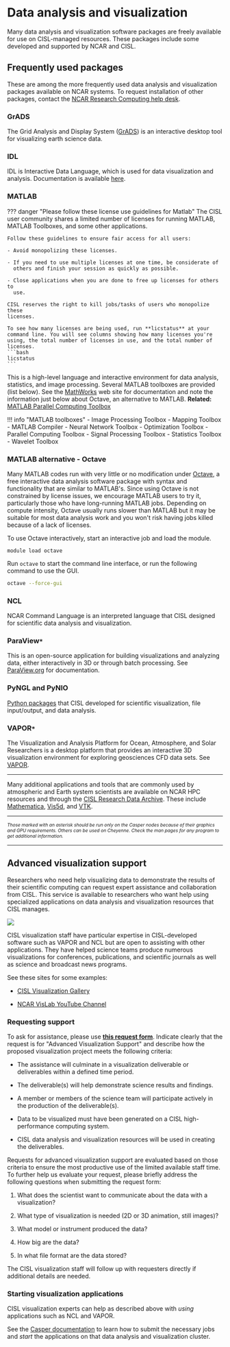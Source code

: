 # Data analysis and visualization

Many data analysis and visualization software packages are freely
available for use on CISL-managed resources. These packages include some
developed and supported by NCAR and CISL.

## Frequently used packages

These are among the more frequently used data analysis and visualization
packages available on NCAR systems. To request installation of other
packages, contact the [NCAR Research Computing help desk](https://rchelp.ucar.edu/).

### **GrADS**
The Grid Analysis and Display System
([GrADS](http://cola.gmu.edu/grads/)) is an interactive desktop tool
for visualizing earth science data.

### **IDL**
IDL is Interactive Data Language, which is used for data
visualization and analysis. Documentation is
available [here](https://www.harrisgeospatial.com/Software-Technology/IDL).

### **MATLAB**
??? danger "Please follow these license use guidelines for Matlab"
    The CISL user community shares a limited number of licenses for
    running MATLAB, MATLAB Toolboxes, and some other applications.

    Follow these guidelines to ensure fair access for all users:

    - Avoid monopolizing these licenses.

    - If you need to use multiple licenses at one time, be considerate of
      others and finish your session as quickly as possible.

    - Close applications when you are done to free up licenses for others to
      use.

    CISL reserves the right to kill jobs/tasks of users who monopolize these
    licenses.

    To see how many licenses are being used, run **licstatus** at your
    command line. You will see columns showing how many licenses you're
    using, the total number of licenses in use, and the total number of
    licenses.
    ```bash
    licstatus
    ```

This is a high-level language and interactive environment
for data analysis, statistics, and image processing. Several MATLAB
toolboxes are provided (list below). See
the [MathWorks](https://www.mathworks.com/products/matlab/) web site
for documentation and note the information just below about Octave, an
alternative to MATLAB. **Related:** [MATLAB Parallel Computing Toolbox](./matlab-parallel-computing-toolbox.md)

!!! info "MATLAB toolboxes"
    - Image Processing Toolbox
    - Mapping Toolbox
    - MATLAB Compiler
    - Neural Network Toolbox
    - Optimization Toolbox
    - Parallel Computing Toolbox
    - Signal Processing Toolbox
    - Statistics Toolbox
    - Wavelet Toolbox

### **MATLAB alternative - Octave**
Many MATLAB codes run with very little or no modification
under [Octave](https://www.gnu.org/software/octave/), a free
interactive data analysis software package with syntax and
functionality that are similar to MATLAB's. Since using Octave is not
constrained by license issues, we encourage MATLAB users to try it,
particularly those who have long-running MATLAB jobs. Depending on
compute intensity, Octave usually runs slower than MATLAB but it may
be suitable for most data analysis work and you won't risk having jobs
killed because of a lack of licenses.

To use Octave interactively, start an interactive job and load the
module.
```pre
module load octave
```
Run `octave` to start the command line interface, or run the
following command to use the GUI.
```bash
octave --force-gui
```

### **NCL**
NCAR Command Language is an interpreted language that CISL
designed for scientific data analysis and visualization.

### **ParaView**`*`
This is an open-source application for building
visualizations and analyzing data, either interactively in 3D or
through batch processing.
See [ParaView.org](http://www.paraview.org/) for documentation.


### **PyNGL and PyNIO**
[Python packages](http://www.pyngl.ucar.edu/) that CISL developed for
scientific visualization, file input/output, and data analysis.

### **VAPOR**`*`
The Visualization and Analysis Platform for Ocean,
Atmosphere, and Solar Researchers is a desktop platform that provides
an interactive 3D visualization environment for exploring geosciences
CFD data sets. See [VAPOR](https://www.vapor.ucar.edu/).

---

Many additional applications and tools that are commonly used by
atmospheric and Earth system scientists are available on NCAR HPC
resources and through the [CISL Research Data Archive](https://rda.ucar.edu/). These
include [Mathematica](http://www.wolfram.com/mathematica/), [Vis5d](http://vis5d.sourceforge.net/),
and [VTK](https://vtk.org/).

---
<p style="font-size:0.75em; "><em>Those marked with an asterisk should be run only on the Casper nodes
because of their graphics and GPU requirements. Others can be used on
Cheyenne. Check the man pages for any program to get additional
information.
</em></p>


---

## Advanced visualization support

Researchers who need help visualizing data to demonstrate the results of
their scientific computing can request expert assistance and
collaboration from CISL. This service is available to researchers who
want help using specialized applications on data analysis and
visualization resources that CISL manages.

![](media/image1.png)

CISL visualization staff have particular expertise in CISL-developed
software such as VAPOR and NCL but are open to assisting with other
applications. They have helped science teams produce numerous
visualizations for conferences, publications, and scientific journals as
well as science and broadcast news programs.

See these sites for some examples:

- [CISL Visualization Gallery](https://visgallery.ucar.edu/)

- [NCAR VisLab YouTube Channel](https://www.youtube.com/user/ucarvets/videos)


### Requesting support

To ask for assistance, please use [**this request form**](https://docs.google.com/forms/d/e/1FAIpQLSdPDRkiPkEmaTVyEgE9MAPBqjj0jBiZiM4eP2FDV-p_fKJRkQ/viewform).
Indicate clearly that the request is for "Advanced Visualization
Support" and describe how the proposed visualization project meets the
following criteria:

- The assistance will culminate in a visualization deliverable or
  deliverables within a defined time period.

- The deliverable(s) will help demonstrate science results and findings.

- A member or members of the science team will participate actively in
  the production of the deliverable(s).

- Data to be visualized must have been generated on a CISL
  high-performance computing system.

- CISL data analysis and visualization resources will be used in
  creating the deliverables.

Requests for advanced visualization support are evaluated based on those
criteria to ensure the most productive use of the limited available
staff time. To further help us evaluate your request, please briefly
address the following questions when submitting the request form:

1.  What does the scientist want to communicate about the data with a
    visualization?

2.  What type of visualization is needed (2D or 3D animation, still
    images)?

3.  What model or instrument produced the data?

4.  How big are the data?

5.  In what file format are the data stored?

The CISL visualization staff will follow up with requesters directly if
additional details are needed.

### Starting visualization applications

CISL visualization experts can help as described above
with *using* applications such as NCL and VAPOR.

See the [Casper documentation](../compute-systems/casper/starting-casper-jobs/index.md) to
learn how to submit the necessary jobs and *start* the applications on
that data analysis and visualization cluster.
